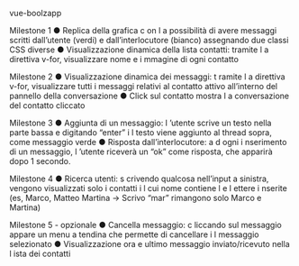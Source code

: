 vue-boolzapp

Milestone 1
● Replica della grafica c on l a possibilità di avere messaggi scritti dall’utente (verdi) e
dall’interlocutore (bianco) assegnando due classi CSS diverse
● Visualizzazione dinamica della lista contatti: tramite l a direttiva v-for, visualizzare
nome e i mmagine di ogni contatto

Milestone 2
● Visualizzazione dinamica dei messaggi: t ramite l a direttiva v-for, visualizzare tutti i
messaggi relativi al contatto attivo all’interno del pannello della conversazione
● Click sul contatto mostra l a conversazione del contatto cliccato

Milestone 3
● Aggiunta di un messaggio: l ’utente scrive un testo nella parte bassa e digitando
“enter” i l testo viene aggiunto al thread sopra, come messaggio verde
● Risposta dall’interlocutore: a d ogni i nserimento di un messaggio, l ’utente riceverà
un “ok” come risposta, che apparirà dopo 1 secondo.

Milestone 4
● Ricerca utenti: s crivendo qualcosa nell’input a sinistra, vengono visualizzati solo i
contatti i l cui nome contiene l e l ettere i nserite (es, Marco, Matteo Martina -> Scrivo
“mar” rimangono solo Marco e Martina)

Milestone 5 - opzionale
● Cancella messaggio: c liccando sul messaggio appare un menu a tendina che
permette di cancellare i l messaggio selezionato
● Visualizzazione ora e ultimo messaggio inviato/ricevuto nella l ista dei contatti